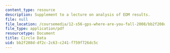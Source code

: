 ```yaml
---
content_type: resource
description: Supplement to a lecture on analysis of EDM results.
file: null
file_location: /coursemedia/12-s56-gps-where-are-you-fall-2008/bb2f208ddf2c2c63c241f759f726dc5c_circl_data_sol08.pdf
file_type: application/pdf
resourcetype: Document
title: Circle Data
uid: bb2f208d-df2c-2c63-c241-f759f726dc5c
---
```

